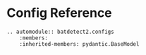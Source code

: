 # Config Reference

```{eval-rst} 
.. automodule:: batdetect2.configs
    :members:
    :inherited-members: pydantic.BaseModel
```
